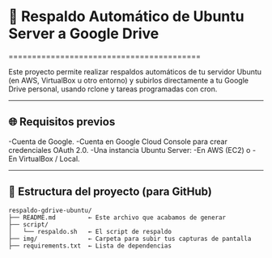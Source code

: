 # 💾 Respaldo Automático de Ubuntu Server a Google Drive
=========================================

Este proyecto permite realizar respaldos automáticos de tu servidor Ubuntu (en AWS, VirtualBox u otro entorno) y subirlos directamente a tu Google Drive personal, usando rclone y tareas programadas con cron.

----------------------------------------------------
🌐 Requisitos previos
----------------------------------------------------
-Cuenta de Google.
-Cuenta en Google Cloud Console para crear credenciales OAuth 2.0.
-Una instancia Ubuntu Server:
-En AWS (EC2) o
-En VirtualBox / Local.


----------------------------------------------------
📂 Estructura del proyecto (para GitHub)
----------------------------------------------------

```text
respaldo-gdrive-ubuntu/
├── README.md         ← Este archivo que acabamos de generar
├── script/
│   └── respaldo.sh   ← El script de respaldo
├── img/              ← Carpeta para subir tus capturas de pantalla
├── requirements.txt  ← Lista de dependencias
